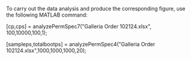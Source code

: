 To carry out the data analysis and produce the corresponding figure, use the following MATLAB command:

[cp,cps] = analyzePermSpec7("Galleria Order 102124.xlsx", 100,10000,100,1);

[sampleps,totalbootps] = analyzePermSpec4("Galleria Order 102124.xlsx",1000,1000,1000,20);
